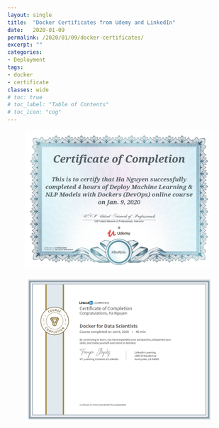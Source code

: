 ```yaml
---
layout: single
title:  "Docker Certificates from Udemy and LinkedIn"
date:   2020-01-09
permalink: /2020/01/09/docker-certificates/
excerpt: ""
categories: 
- Deployment
tags:
- docker
- certificate
classes: wide
# toc: true
# toc_label: "Table of Contents"
# toc_icon: "cog"
---
```


<figure>
	<img src="https://github.com/datasciblog/datasciblog.github.io/blob/master/_posts/images/2020-01-09-docker-certificates/1.jpg?raw=true">
</figure>

<figure>
	<img src="https://github.com/datasciblog/datasciblog.github.io/blob/master/_posts/images/2020-01-09-docker-certificates/2.png?raw=true">
</figure>